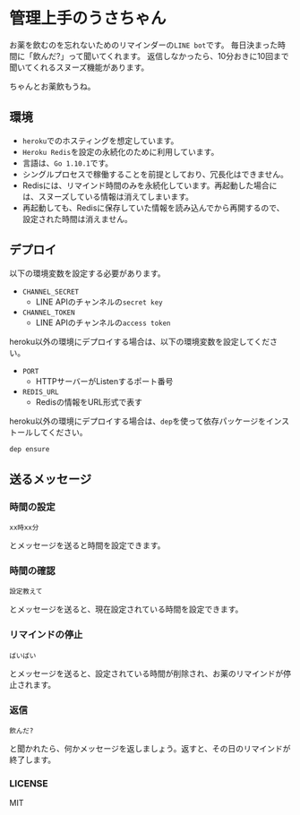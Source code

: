 # 管理上手のうさちゃん

お薬を飲むのを忘れないためのリマインダーの`LINE bot`です。
毎日決まった時間に「飲んだ?」って聞いてくれます。
返信しなかったら、10分おきに10回まで聞いてくれるスヌーズ機能があります。

ちゃんとお薬飲もうね。

## 環境

- `heroku`でのホスティングを想定しています。
- `Heroku Redis`を設定の永続化のために利用しています。
- 言語は、`Go 1.10.1`です。
- シングルプロセスで稼働することを前提としており、冗長化はできません。
- Redisには、リマインド時間のみを永続化しています。再起動した場合には、スヌーズしている情報は消えてしまいます。
- 再起動しても、Redisに保存していた情報を読み込んでから再開するので、設定された時間は消えません。

## デプロイ

以下の環境変数を設定する必要があります。

- `CHANNEL_SECRET`
  - LINE APIのチャンネルの`secret key`
- `CHANNEL_TOKEN`
  - LINE APIのチャンネルの`access token`

heroku以外の環境にデプロイする場合は、以下の環境変数を設定してください。

- `PORT`
  - HTTPサーバーがListenするポート番号
- `REDIS_URL`
  - Redisの情報をURL形式で表す

heroku以外の環境にデプロイする場合は、`dep`を使って依存パッケージをインストールしてください。

```bash
dep ensure
```

## 送るメッセージ

### 時間の設定

```
xx時xx分
```

とメッセージを送ると時間を設定できます。

### 時間の確認

```
設定教えて
```

とメッセージを送ると、現在設定されている時間を設定できます。

### リマインドの停止

```
ばいばい
```

とメッセージを送ると、設定されている時間が削除され、お薬のリマインドが停止されます。


### 返信

```
飲んだ?
```

と聞かれたら、何かメッセージを返しましょう。返すと、その日のリマインドが終了します。

### LICENSE

MIT
